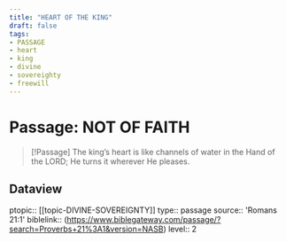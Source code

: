 ```yaml
---
title: "HEART OF THE KING"
draft: false
tags:
- PASSAGE
- heart
- king
- divine
- sovereighty
- freewill
---
```


# Passage: NOT OF FAITH
> [!Passage]
> The king’s heart is like channels of water in the Hand of the LORD; He turns it wherever He pleases.

## Dataview
ptopic:: [[topic-DIVINE-SOVEREIGNTY]]
type:: passage
source:: 'Romans 21:1'
biblelink:: (https://www.biblegateway.com/passage/?search=Proverbs+21%3A1&version=NASB)
level:: 2
